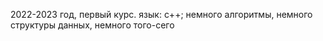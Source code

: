 2022-2023 год, первый курс.
язык: c++;
немного алгоритмы, немного структуры данных, немного того-сего
